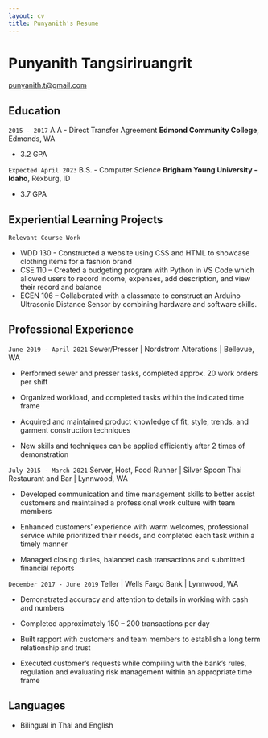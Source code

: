 ```yaml
---
layout: cv
title: Punyanith's Resume
---
```

# Punyanith Tangsiriruangrit

<div id="webaddress">
<a href="punyanith.t@gmail.com">punyanith.t@gmail.com</a>

## Education

`2015 - 2017`
A.A - Direct Transfer Agreement
__Edmond Community College__, Edmonds, WA
- 3.2 GPA

`Expected April 2023`
B.S. - Computer Science
__Brigham Young University - Idaho__, Rexburg, ID

- 3.7 GPA


## Experiential Learning Projects
`Relevant Course Work`
- WDD 130 - Constructed a website using CSS and HTML to showcase clothing items for a fashion brand
- CSE 110 – Created a budgeting program with Python in VS Code which allowed users to record income, expenses, add description, and view their record and balance
- ECEN 106 – Collaborated with a classmate to construct an Arduino Ultrasonic Distance Sensor by combining hardware and software skills.


## Professional Experience

`June 2019 - April 2021`
Sewer/Presser | Nordstrom Alterations | Bellevue, WA 

- Performed sewer and presser tasks, completed approx. 20 work orders per shift

- Organized workload, and completed tasks within the indicated time frame

- Acquired and maintained product knowledge of fit, style, trends, and garment construction techniques
- New skills and techniques can be applied efficiently after 2 times of demonstration


`July 2015 - March 2021`
Server, Host, Food Runner | Silver Spoon Thai Restaurant and Bar | Lynnwood, WA

- Developed communication and time management skills to better assist customers and maintained a professional work culture with team members

- Enhanced customers’ experience with warm welcomes, professional service while prioritized their needs, and completed each task within a timely manner

- Managed closing duties, balanced cash transactions and submitted financial reports

`December 2017 - June 2019`
Teller | Wells Fargo Bank | Lynnwood, WA 

- Demonstrated accuracy and attention to details in working with cash and numbers

- Completed approximately 150 – 200 transactions per day

- Built rapport with customers and team members to establish a long term relationship and trust

- Executed customer’s requests while compiling with the bank’s rules, regulation and evaluating risk management within an appropriate time frame

## Languages
- Bilingual in Thai and English


<!-- ### Footer

Last updated: July 2022 -->


